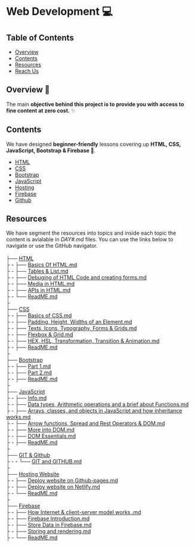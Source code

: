 # Web Development 💻

<!-- TABLE OF CONTENTS -->
## Table of Contents
* [Overview](#overview)
* [Contents](#contents)
* [Resources](#resources)
* [Reach Us](#reach-us)

<!-- OVERVIEW -->
## Overview 📝

The main **objective behind this project is to provide you with access to fine content at zero cost.** ✨


<!-- CONTENTS -->
## Contents

We have designed **beginner-friendly** lessons covering up **HTML, CSS, JavaScript, Bootstrap & Firebase 💛**. 

- [HTML](/HTML/ReadME.md)
- [CSS](/CSS/ReadME.md) 
- [Bootstrap](/Bootstrap/ReadME.md)
- [JavaScript](/JavaScript/ReadME.md)
- [Hosting](/Hosting/ReadME.md)
- [Firebase](/Firebase/ReadME.md)
- [Github](/Github/ReadME.md)

## Resources

We have segment the resources into topics and inside each topic the content is avialable in _DAY#.md_ files. You can use the links below to navigate or use the GitHub navigator.
<br>
<br>
├── [HTML](/HTML)<br>
├ - ├── [Basics Of HTML.md](/HTML/DAY1.md)<br>
├ - ├── [Tables & List.md](/HTML/DAY2.md)<br>
├ - ├── [Debuging of HTML Code and creating forms.md](/HTML/DAY3.md)<br>
├ - ├── [Media in HTML.md](/HTML/DAY4.md)<br>
├ - ├── [APIs in HTML.md](/HTML/DAYOptional.md)<br>
├ - └── [ReadME.md](/HTML/ReadME.md)<br>
├<br>
├── [CSS](/CSS)<br>
├ - ├── [Basics of CSS.md](/CSS/DAY1.md)<br>
├ - ├── [Padding, Height, Widths of an Element.md](/CSS/DAY2.md)<br>
├ - ├── [Texts, Icons, Typography, Forms & Grids.md](/CSS/DAY3.md)<br>
├ - ├── [Flexbox & Grid.md](/CSS/DAY4.md)<br>
├ - ├── [HEX, HSL, Transformation, Transition & Animation.md](/CSS/Optional.md)<br>
├ - ├── [ReadME.md](/CSS/ReadME.md)<br>
├<br>
├── [Bootstrap](/CSS)<br>
├ - ├── [Part 1.md](/Bootstrap/DAY1.md)<br>
├ - ├── [Part 2.md](/Bootstrap/DAY2.md)<br>
├ - ├── [ReadME.md](/Bootstrap/ReadME.md)<br>
├<br>
├── [JavaScript](/JavaScript)<br>
├ - ├── [Info.md](/JavaScript/DAY1.md)<br>
├ - ├── [Data types, Arithmetic operations and a brief about Functions.md](/JavaScript/DAY2.md)<br>
├ - ├── [Arrays, classes, and objects in JavaScript and how inheritance works.md](/JavaScript/DAY3.md)<br>
├ - ├── [Arrow functions, Spread and Rest Operators & DOM.md](/JavaScript/DAY4.md)<br>
├ - ├── [More into DOM.md](/JavaScript/DAY5.md)<br>
├ - ├── [DOM Essentials.md](/JavaScript/DAY6.md)<br>
├ - ├── [ReadME.md](/JavaScript/ReadME.md)<br>
├<br>
├── [GIT & Github](/Github)<br>
├ - - └── [GIT and GITHUB.md](/Github/GITHUB.md)<br>
├<br>
├── [Hosting Website](/Hosting)<br>
├ - ├── [Deploy website on Github-pages.md](/Hosting/DAY1.md)<br>
├ - ├── [Deploy website on Netlify.md](/Hosting/DAY2.md)<br>
├ - └── [ReadME.md](/Hosting/ReadME.md)<br>
├<br>
├── [Firebase](/Firebase)<br>
├ - ├── [How Internet & client-server model works .md](/Firebase/DAY1.md)<br>
├ - ├── [Firebase Introduction.md](/Firebase/DAY2.md)<br>
├ - ├── [Store Data in Firebase.md](/Firebase/DAY3.md)<br>
├ - ├── [Storing and rendering.md](/Firebase/DAY4.md)<br>
├ - └── [ReadME.md](/Firebase/ReadME.md)<br>
<br>